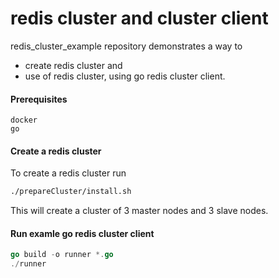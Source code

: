 # redis cluster and cluster client

redis_cluster_example repository demonstrates a way to 
 - create redis cluster and
 - use of redis cluster, using go redis cluster client.

#### Prerequisites

```
docker
go
```

#### Create a redis cluster

To create a redis cluster run
```bash
./prepareCluster/install.sh
```

This will create a cluster of 3 master nodes and 3 slave nodes.

#### Run examle go redis cluster client

```go
go build -o runner *.go
./runner
```
